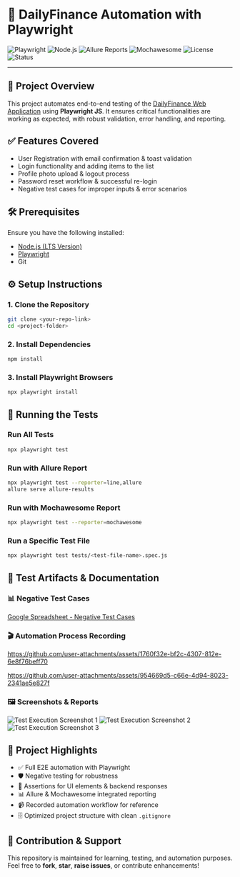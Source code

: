 # 🚀 DailyFinance Automation with Playwright

![Playwright](https://img.shields.io/badge/Playwright-Testing-brightgreen?logo=playwright\&logoColor=white)
![Node.js](https://img.shields.io/badge/Node.js-LTS-blue?logo=node.js\&logoColor=white)
![Allure Reports](https://img.shields.io/badge/Allure-Reports-orange?logo=allure\&logoColor=white)
![Mochawesome](https://img.shields.io/badge/Mochawesome-Reports-yellowgreen)
![License](https://img.shields.io/badge/License-MIT-lightgrey)
![Status](https://img.shields.io/badge/Project-Active-brightgreen)

---

## 📝 Project Overview

This project automates end-to-end testing of the [DailyFinance Web Application](https://dailyfinance.roadtocareer.net/) using **Playwright JS**. It ensures critical functionalities are working as expected, with robust validation, error handling, and reporting.

## ✅ Features Covered

* User Registration with email confirmation & toast validation
* Login functionality and adding items to the list
* Profile photo upload & logout process
* Password reset workflow & successful re-login
* Negative test cases for improper inputs & error scenarios

## 🛠 Prerequisites

Ensure you have the following installed:

* [Node.js (LTS Version)](https://nodejs.org/)
* [Playwright](https://playwright.dev/)
* Git

## ⚙️ Setup Instructions

### 1. Clone the Repository

```bash
git clone <your-repo-link>
cd <project-folder>
```

### 2. Install Dependencies

```bash
npm install
```

### 3. Install Playwright Browsers

```bash
npx playwright install
```

## 🚦 Running the Tests

### Run All Tests

```bash
npx playwright test
```

### Run with Allure Report

```bash
npx playwright test --reporter=line,allure
allure serve allure-results
```

### Run with Mochawesome Report

```bash
npx playwright test --reporter=mochawesome
```

### Run a Specific Test File

```bash
npx playwright test tests/<test-file-name>.spec.js
```

## 🧪 Test Artifacts & Documentation

### 📊 Negative Test Cases

[Google Spreadsheet - Negative Test Cases](https://docs.google.com/spreadsheets/d/1SkiV88A4o2Q4NGAS04jId0_KXcAE2X6Ay8GObTUZSYg/edit?usp=sharing)

### 🎬 Automation Process Recording

https://github.com/user-attachments/assets/1760f32e-bf2c-4307-812e-6e8f76beff70

https://github.com/user-attachments/assets/954669d5-c66e-4d94-8023-2341ae5e827f

### 🖼 Screenshots & Reports

![Test Execution Screenshot 1](https://github.com/user-attachments/assets/f031b863-4d54-4087-9e9c-4599f1873dc3)
![Test Execution Screenshot 2](https://github.com/user-attachments/assets/8828f3eb-9adc-42d6-8c3e-a2667fb47362)
![Test Execution Screenshot 3](https://github.com/user-attachments/assets/cb55cd9e-189b-4ddd-b9d1-ba3c4d6fe3ba)

## 📂 Project Highlights

* ✅ Full E2E automation with Playwright
* 🛡 Negative testing for robustness
* 📝 Assertions for UI elements & backend responses
* 📊 Allure & Mochawesome integrated reporting
* 📹 Recorded automation workflow for reference
* 🗄 Optimized project structure with clean `.gitignore`

## 🤝 Contribution & Support

This repository is maintained for learning, testing, and automation purposes.
Feel free to **fork**, **star**, **raise issues**, or contribute enhancements!
